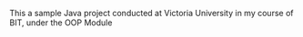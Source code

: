 This a sample Java project conducted at Victoria University in my course of BIT, under the OOP Module
